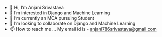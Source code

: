 - 👋 Hi, I’m Anjani Srivastava
- 👀 I’m interested in Django and Machine Learning
- 🌱 I’m currently an MCA pursuing Student
- 💞️ I’m looking to collaborate on Django and Machine Learning
- 📫 How to reach me ... My email id is - anjani786srivastava@gmail.com

<!---
anjani-123/anjani-123 is a ✨ special ✨ repository because its `README.md` (this file) appears on your GitHub profile.
You can click the Preview link to take a look at your changes.
--->
